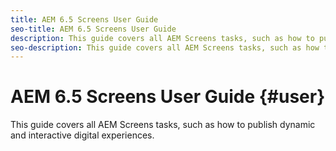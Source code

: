 ```yaml
---
title: AEM 6.5 Screens User Guide
seo-title: AEM 6.5 Screens User Guide
description: This guide covers all AEM Screens tasks, such as how to publish dynamic and interactive digital experiences.
seo-description: This guide covers all AEM Screens tasks, such as how to publish dynamic and interactive digital experiences.
---
```


# AEM 6.5 Screens User Guide {#user}

This guide covers all AEM Screens tasks, such as how to publish dynamic and interactive digital experiences.


